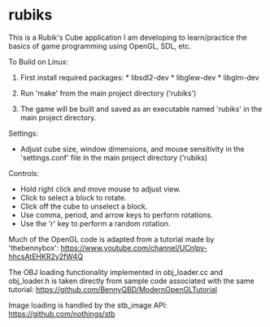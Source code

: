 # rubiks

This is a Rubik's Cube application I am developing to learn/practice the basics
of game programming using OpenGL, SDL, etc.

To Build on Linux:
  1. First install required packages:
    * libsdl2-dev
    * libglew-dev
    * libglm-dev
  
  2. Run 'make' from the main project directory ('rubiks')
  
  3. The game will be built and saved as an executable named 'rubiks' in the
     main project directory.

Settings:
  * Adjust cube size, window dimensions, and mouse sensitivity in the
    'settings.conf' file in the main project directory ('rubiks)

Controls:
  * Hold right click and move mouse to adjust view.
  * Click to select a block to rotate.
  * Click off the cube to unselect a block.
  * Use comma, period, and arrow keys to perform rotations.
  * Use the 'r' key to perform a random rotation.

Much of the OpenGL code is adapted from a tutorial made by 'thebennybox': 
https://www.youtube.com/channel/UCnlpv-hhcsAtEHKR2y2fW4Q

The OBJ loading functionality implemented in obj_loader.cc and obj_loader.h is
taken directly from sample code associated with the same tutorial:
https://github.com/BennyQBD/ModernOpenGLTutorial

Image loading is handled by the stb_image API:
https://github.com/nothings/stb
